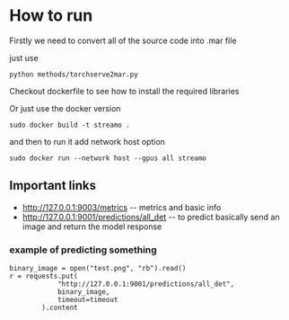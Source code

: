 # How to run

Firstly we need to convert all of the source code into .mar file

just use 
```
python methods/torchserve2mar.py
```

Checkout dockerfile to see how to install the required libraries 

Or just use the docker version

```
sudo docker build -t streamo .
```

and then to run it add network host option

```
sudo docker run --network host --gpus all streamo 
```


## Important links

- http://127.0.0.1:9003/metrics -- metrics and basic info
- http://127.0.0.1:9001/predictions/all_det -- to predict basically send an image and return the model response


### example of predicting something 

```
binary_image = open("test.png", "rb").read()
r = requests.put(
            "http://127.0.0.1:9001/predictions/all_det", 
            binary_image, 
            timeout=timeout
        ).content

```
